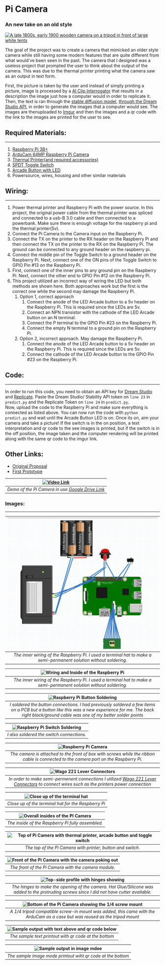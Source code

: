# Pi Camera 
### An new take on an old style

[![A late 1800s, early 1900 wooden camera on a tripod in front of large white tents](https://images.unsplash.com/photo-1631917000500-2164cfacd584?ixlib=rb-4.0.3&ixid=MnwxMjA3fDB8MHxwaG90by1wYWdlfHx8fGVufDB8fHx8&auto=format&fit=crop&w=689&q=80 "Inspired by this camera")](https://unsplash.com/photos/mF8WrpQ4GVg)


The goal of the project was to create a camera that mimicked an older style camera while still having some modern features that are quite different from what would've been seen in the past. The camera that I designed was a useless project that prompted the user to think about the output of the camera. This was due to the thermal printer printing what the camera saw as an output in text form. 

First, the picture is taken by the user and instead of simply printing a picture, image is processed by a [AI Clip Interrogator](https://github.com/pharmapsychotic/clip-interrogator) that results in a description the image just how a computer would in order to replicate it. Then, the text is ran through the [stable diffusion model](https://github.com/CompVis/stable-diffusion), [through the Dream Studio API](https://beta.dreamstudio.ai/), in order to generate the images that a computer would see. The images are thenuploaded to [Imgur](https://imgur.com/) and then the images and a qr code with the link to the images are printed for the user to see. 

## Required Materials: 
------
1. [Raspberry Pi 3B+](https://www.adafruit.com/product/3775)
2. [ArduCam 64MP Raspberry Pi Camera](https://www.arducam.com/64mp-ultra-high-res-camera-raspberry-pi/)
3. [Thermal Printer(and required accessories)](https://www.adafruit.com/product/597)
4. [SPDT Toggle Switch](https://www.adafruit.com/product/3221)
5. [Arcade Button with LED ](https://www.adafruit.com/product/3430)
6. Powersource, wires, housing and other similar materials 

## Wiring:
------ 
1. Power thermal printer and Raspberry Pi with the power source. In this project, the original power cable from the thermal printer was spliced and connected to a usb-B 3.0 cable and then connected to a powerbank. Make sure there is enough voltage for the raspberry pi and the thermal printer(5v).
2. Connect the Pi Camera to the Camera input on the Raspberry Pi. 
3. Connect the TX on the printer to the RX header on the Raspberry Pi and then connect the TX on the printer to the RX on the Raspberry Pi. The ground can be connected to any ground header on the raspberry pi. 
4. Connect the middle pin of the Toggle Switch to a ground header on the Raspberry Pi. Next, connect one of the ON pins of the Toggle Switch to GPIO Pin #13 on the Raspberry Pi. 
5. First, connect one of the inner pins to any ground pin on the Raspberry Pi. Next, connect the other end to GPIO Pin #12 on the Raspberry Pi. 
6. This project utilized an incorrect way of wiring the LED but both methods are shown here. Both approaches work but the first is the correct one while the second may damage the Raspberry Pi.
    1. Option 1, correct approach
        1. Connect the anode of the LED Arcade button to a 5v header on the Raspberry Pi. This is required since the LEDs are 5v. 
        2. Connect an NPN transistor with the cathode of the LED Arcade button on an N terminal. 
        3. Connect the P terminal to the GPIO Pin #23 on the Raspberry Pi. 
        4. Connect the empty N terminal to a ground pin on the Raspberry Pi.  
    2. Option 2, incorrect approach. May damage the Raspberry Pi. 
        1. Connect the anode of the LED Arcade button to a 5v header on the Raspberry Pi. This is required since the LEDs are 5v. 
        2. Connect the cathode of the LED Arcade button to the GPIO Pin #23 on the Raspberry Pi.

## Code: 
------
In order to run this code, you need to obtain an API key for [Dream Studio](https://platform.stability.ai/docs/getting-started/authentication) and [Replicate](https://replicate.com/docs/get-started/python#authenticate). Paste the Dream Studio/ Stability API token on `line 23` in `predict.py` and the Replicate Token on `line 24` in `predict.py`.  
Now, upload the code to the Raspberry Pi and make sure everything is connected as listed above. You can now run the code with `python predict.py` and wait until the Arcade Button LED is on. Once its on, aim your camera and take a picture! If the switch is in the on position, a text interpretation and qr code to the see images is printed, but if the switch is in the off position, the image taken and the computer rendering will be printed along with the same qr code to the imgur link. 

## Other Links: 
* [Original Proposal](https://docs.google.com/presentation/d/1aYstJ0G2Fg-Bk03LoDEcICl-ishT3CIbPRFDL4NeB2E/edit#slide=id.p)
* [First Prototype](https://docs.google.com/document/d/1zMuN2FoyEu2WlAjWtQQX2DENBniZJCucgUigKJtUFb4/edit#heading=h.yzdpokwibilk)

| [![Video Link](images/P1210535.JPG)](https://drive.google.com/file/d/1BcAxTSqWPeH5n0e9MDv2Y_6GI90vkyOu/view?usp=share_link)| 
|:--:| 
| *Demo of the Pi Camera in use [Google Drive Link](https://drive.google.com/file/d/1BcAxTSqWPeH5n0e9MDv2Y_6GI90vkyOu/view?usp=share_link)* | 


### Images: 
------
| ![Wiring Diagram ](images/diagram.png) | 
|:--:| 
| *The inner wiring of the Raspberry Pi. I used a terminal hat to make a semi-permanent solution without soldering.* |

| ![Wiring and Inside of the Raspberry Pi ](images/P1210505.JPG) | 
|:--:| 
| *The inner wiring of the Raspberry Pi. I used a terminal hat to make a semi-permanent solution without soldering.* |

| ![Raspberry Pi Button Soldering  ](images/P1210507.JPG) | 
|:--:| 
| *I soldered the button connections. I had previously soldered a few items on a PCB but a button like this was a new experience for me. The back right black/ground cable was one of my better solder points* |

| ![Raspberry Pi Switch Soldering  ](images/P1210514.JPG) | 
|:--:| 
| *I also soldered the switch connections.* |

| ![Raspberry Pi Camera](images/P1210527.JPG) | 
|:--:| 
| *The camera is attached to the front of box with screws while the ribbon cable is connected to the camera port on the Raspberry Pi.* |

| ![Wago 221 Lever Connectors](images/P1210524.JPG) | 
|:--:| 
| *In order to make semi-permenent connections I utilized [Wago 221 Lever Connectors](https://www.wago.com/us/discover-wire-and-splicing-connectors/221) to connect wires such as the printers power connection* |

| ![Close up of the terminal hat](images/P1210525.JPG) | 
|:--:| 
| *Close up of the terminal hat for the Raspberry Pi* |

| ![Overall insides of the PI Camera](images/P1210528.JPG) | 
|:--:| 
| *The inside of the Raspberry Pi fully assembled.* |

| ![Top of Pi Camera with thermal printer, arcade button and toggle switch](images/P1210531.JPG) | 
|:--:| 
| *The top of the Pi Camera with printer, button and switch.* |

| ![Front of the Pi Camera with the camera poking out](images/P1210532.JPG) | 
|:--:| 
| *The front of the Pi Camera with the camera module.* |

| ![Top-side profile with hinges showing](images/P1210533.JPG) | 
|:--:| 
| *The hinges to make the opening of the camera. Hot Glue/Silicone was added to the protruding screws since I did not have cutter available.* |

| ![Bottom of the Pi Camera showing the 1/4 screw mount](images/P1210534.JPG) | 
|:--:| 
| *A 1/4 tripod compatible screw-in mount was added, this came with the ArduCam as a case but was reused as the tripod mount* |

| ![Sample output with text above and qr code below](images/P1210544.JPG) | 
|:--:| 
| *The sample text printout with qr code at the bottom* |

| ![Sample output in image mdoe](images/P1210548.JPG) | 
|:--:| 
| *The sample image mode printout wiht qr code at the bottom* |



<!-- 
| ![Text](https://images.unsplash.com/photo-1631917000500-2164cfacd584?ixlib=rb-4.0.3&ixid=MnwxMjA3fDB8MHxwaG90by1wYWdlfHx8fGVufDB8fHx8&auto=format&fit=crop&w=689&q=80) |
| *Old Camera* | -->

